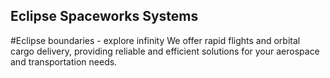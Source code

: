 ## Eclipse Spaceworks Systems
#Eclipse boundaries - explore infinity
We offer rapid flights and orbital cargo delivery, providing reliable and efficient solutions for your aerospace and transportation needs.
